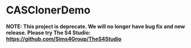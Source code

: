 CASClonerDemo
=============

**NOTE: This project is deprecate. We will no longer have bug fix and new release. Please try The S4 Studio: https://github.com/Sims4Group/TheS4Studio**
